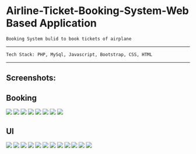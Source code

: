 # Airline-Ticket-Booking-System-Web Based Application

```
Booking System bulid to book tickets of airplane   
```
---
```
Tech Stack: PHP, MySql, Javascript, Bootstrap, CSS, HTML
```
---

Screenshots:
---

Booking
---
![](https://github.com/vi519/Airline-Ticket-Booking-System/blob/master/Screenshots/Screenshot%20(14).png)
![](https://github.com/vi519/Airline-Ticket-Booking-System/blob/master/Screenshots/Screenshot%20(15).png)
![](https://github.com/vi519/Airline-Ticket-Booking-System/blob/master/Screenshots/Screenshot%20(16).png)
![](https://github.com/vi519/Airline-Ticket-Booking-System/blob/master/Screenshots/Screenshot%20(17).png)
![](https://github.com/vi519/Airline-Ticket-Booking-System/blob/master/Screenshots/Screenshot%20(18).png)
![](https://github.com/vi519/Airline-Ticket-Booking-System/blob/master/Screenshots/Screenshot%20(19).png)
![](https://github.com/vi519/Airline-Ticket-Booking-System/blob/master/Screenshots/Screenshot%20(20).png)
![](https://github.com/vi519/Airline-Ticket-Booking-System/blob/master/Screenshots/Screenshot%20(21).png)

UI
---
![](https://raw.githubusercontent.com/vi519/Airline-Ticket-Booking-System/master/Screenshots/Screenshot%20(8).png)
![](https://github.com/vi519/Airline-Ticket-Booking-System/blob/master/Screenshots/Screenshot%20(2).png)
![](https://github.com/vi519/Airline-Ticket-Booking-System/blob/master/Screenshots/Screenshot%20(4).png)
![](https://github.com/vi519/Airline-Ticket-Booking-System/blob/master/Screenshots/Screenshot%20(5).png)
![](https://github.com/vi519/Airline-Ticket-Booking-System/blob/master/Screenshots/Screenshot%20(6).png)
![](https://github.com/vi519/Airline-Ticket-Booking-System/blob/master/Screenshots/Screenshot%20(7).png)
![](https://github.com/vi519/Airline-Ticket-Booking-System/blob/master/Screenshots/Screenshot%20(8).png)
![](https://github.com/vi519/Airline-Ticket-Booking-System/blob/master/Screenshots/Screenshot%20(9).png)
![](https://github.com/vi519/Airline-Ticket-Booking-System/blob/master/Screenshots/Screenshot%20(10).png)
![](https://github.com/vi519/Airline-Ticket-Booking-System/blob/master/Screenshots/Screenshot%20(11).png)
![](https://github.com/vi519/Airline-Ticket-Booking-System/blob/master/Screenshots/Screenshot%20(12).png)
![](https://github.com/vi519/Airline-Ticket-Booking-System/blob/master/Screenshots/Screenshot%20(13).png)



